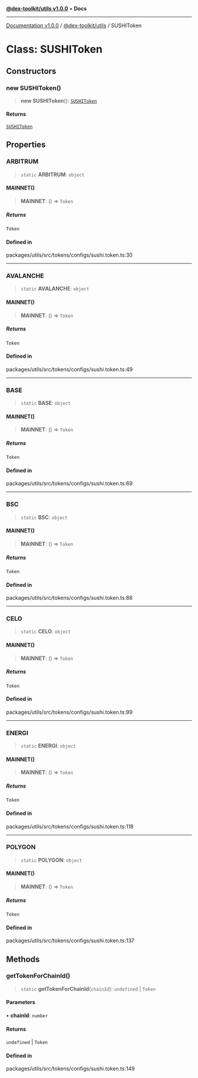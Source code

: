 [**@dex-toolkit/utils v1.0.0**](../README.md) • **Docs**

***

[Documentation v1.0.0](../../../packages.md) / [@dex-toolkit/utils](../README.md) / SUSHIToken

# Class: SUSHIToken

## Constructors

### new SUSHIToken()

> **new SUSHIToken**(): [`SUSHIToken`](SUSHIToken.md)

#### Returns

[`SUSHIToken`](SUSHIToken.md)

## Properties

### ARBITRUM

> `static` **ARBITRUM**: `object`

#### MAINNET()

> **MAINNET**: () => `Token`

##### Returns

`Token`

#### Defined in

packages/utils/src/tokens/configs/sushi.token.ts:30

***

### AVALANCHE

> `static` **AVALANCHE**: `object`

#### MAINNET()

> **MAINNET**: () => `Token`

##### Returns

`Token`

#### Defined in

packages/utils/src/tokens/configs/sushi.token.ts:49

***

### BASE

> `static` **BASE**: `object`

#### MAINNET()

> **MAINNET**: () => `Token`

##### Returns

`Token`

#### Defined in

packages/utils/src/tokens/configs/sushi.token.ts:69

***

### BSC

> `static` **BSC**: `object`

#### MAINNET()

> **MAINNET**: () => `Token`

##### Returns

`Token`

#### Defined in

packages/utils/src/tokens/configs/sushi.token.ts:88

***

### CELO

> `static` **CELO**: `object`

#### MAINNET()

> **MAINNET**: () => `Token`

##### Returns

`Token`

#### Defined in

packages/utils/src/tokens/configs/sushi.token.ts:99

***

### ENERGI

> `static` **ENERGI**: `object`

#### MAINNET()

> **MAINNET**: () => `Token`

##### Returns

`Token`

#### Defined in

packages/utils/src/tokens/configs/sushi.token.ts:118

***

### POLYGON

> `static` **POLYGON**: `object`

#### MAINNET()

> **MAINNET**: () => `Token`

##### Returns

`Token`

#### Defined in

packages/utils/src/tokens/configs/sushi.token.ts:137

## Methods

### getTokenForChainId()

> `static` **getTokenForChainId**(`chainId`): `undefined` \| `Token`

#### Parameters

• **chainId**: `number`

#### Returns

`undefined` \| `Token`

#### Defined in

packages/utils/src/tokens/configs/sushi.token.ts:149
